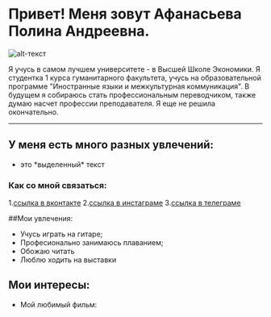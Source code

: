 # Привет! Меня зовут Афанасьева Полина Андреевна.
![alt-текст](https://pp.userapi.com/c836533/v836533793/5853b/bDsSuxmq_Z0.jpg "Необязательный титул")

Я учусь в самом лучшем университете - в Высшей Школе Экономики. Я студентка 1 курса гуманитарного факультета, учусь на образовательной программе "Иностранные языки и межкультурная коммуникация". В будущем я собираюсь стать профессиональным переводчиком, также думаю насчет профессии преподавателя. Я еще не решила окончательно.

------
## У меня есть много разных увлечений:
+ это \*выделенный\* текст


### Как со мной связаться:
 1.[ссылка в вконтакте](hhtp://www.vk.com/polinaaf/)
 2.[ссылка в инстаграме](hhtp://www.instagram.com/tiskau_tornado/)
 3.[ссылка в телеграме](hhtp://t.me/polinafanaseva/)
 
 ##Мои увлечения:
 * Учусь играть на гитаре;
 * Професионально занимаюсь плаванием;
 * Обожаю читать
 * Люблю ходить на выставки
 
## Мои интересы:
 -  Мой любимый фильм: 
 
 



